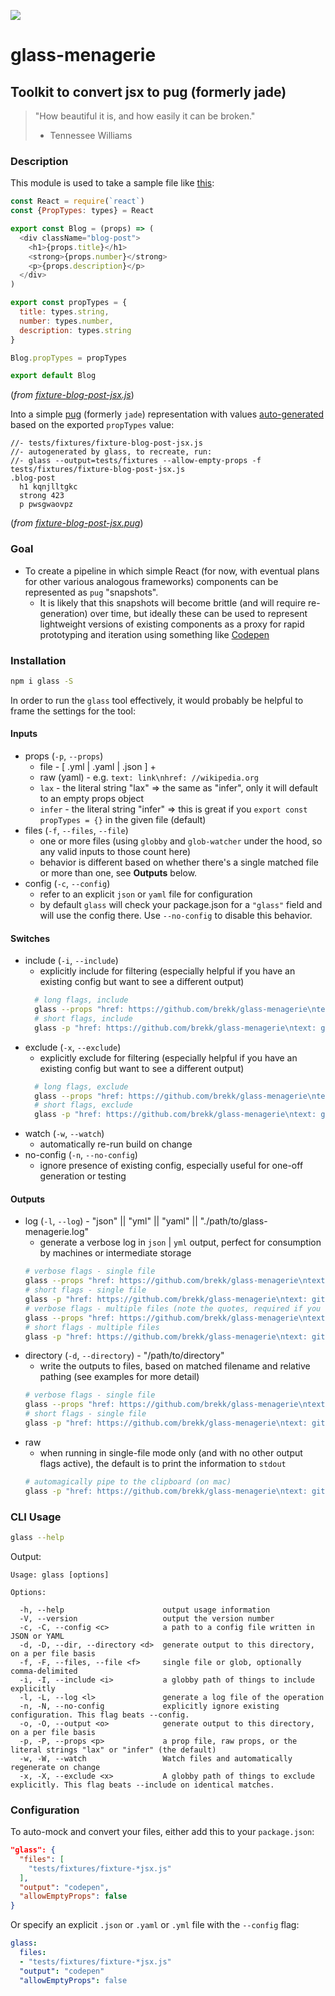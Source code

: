 ![](https://circleci.com/gh/brekk/glass-menagerie.svg?style=shield&circle-token=55f2885e65a163dee6ea47f7aa1c71c81b0d552c)

# glass-menagerie
## Toolkit to convert jsx to pug (formerly jade)
> "How beautiful it is, and how easily it can be broken."
> - Tennessee Williams

### Description

This module is used to take a sample file like [this](https://github.com/brekk/glass-menagerie/blob/master/tests/fixtures/fixture-blog-post-jsx.js):

```js
const React = require(`react`)
const {PropTypes: types} = React

export const Blog = (props) => (
  <div className="blog-post">
    <h1>{props.title}</h1>
    <strong>{props.number}</strong>
    <p>{props.description}</p>
  </div>
)

export const propTypes = {
  title: types.string,
  number: types.number,
  description: types.string
}

Blog.propTypes = propTypes

export default Blog
```
(_from [fixture-blog-post-jsx.js](https://github.com/brekk/glass-menagerie/blob/master/tests/fixtures/fixture-blog-post-jsx.js)_)

Into a simple [pug](https://pugjs.org/api/getting-started.html) (formerly `jade`) representation with values [auto-generated](https://github.com/brekk/glass-menagerie/blob/master/src/proptypes.js#L150-L172) based on the exported `propTypes` value:

```jade
//- tests/fixtures/fixture-blog-post-jsx.js
//- autogenerated by glass, to recreate, run:
//- glass --output=tests/fixtures --allow-empty-props -f tests/fixtures/fixture-blog-post-jsx.js
.blog-post
  h1 kqnjlltgkc
  strong 423
  p pwsgwaovpz
```
(_from [fixture-blog-post-jsx.pug](https://github.com/brekk/glass-menagerie/blob/master/tests/fixtures/fixture-blog-post-jsx.js)_)

### Goal

  * To create a pipeline in which simple React (for now, with eventual plans for other various analogous frameworks) components can be represented as `pug` "snapshots".
    - It is likely that this snapshots will become brittle (and will require re-generation) over time, but ideally these can be used to represent lightweight versions of existing components as a proxy for rapid prototyping and iteration using something like [Codepen](https://codepen.io)


### Installation
```sh
npm i glass -S
```

In order to run the `glass` tool effectively, it would probably be helpful to frame the settings for the tool:

#### Inputs
  * props (`-p`, `--props`)
    - file - [ .yml | .yaml | .json ]
      +
    - raw (yaml) - e.g. `text: link\nhref: //wikipedia.org`
    - `lax` - the literal string "lax" => the same as "infer", only it will default to an empty props object
    - `infer` - the literal string "infer" => this is great if you `export const propTypes = {}` in the given file (default)
  * files (`-f`, `--files`, `--file`)
    - one or more files (using `globby` and `glob-watcher` under the hood, so any valid inputs to those count here)
    - behavior is different based on whether there's a single matched file or more than one, see **Outputs** below.
  * config (`-c`, `--config`)
    - refer to an explicit `json` or `yaml` file for configuration
    - by default `glass` will check your package.json for a `"glass"` field and will use the config there. Use `--no-config` to disable this behavior.

#### Switches
  * include (`-i`, `--include`)
    - explicitly include for filtering (especially helpful if you have an existing config but want to see a different output)
    ```sh
      # long flags, include
      glass --props "href: https://github.com/brekk/glass-menagerie\ntext: github" --files "./tests/fixtures/fixture-*,!*.pug" --include "*cool-stuff.pug"
      # short flags, include
      glass -p "href: https://github.com/brekk/glass-menagerie\ntext: github" -f "./tests/fixtures/fixture-*,!*.pug" -i "*cool-stuff.pug"
      ```
  * exclude (`-x`, `--exclude`)
    - explicitly exclude for filtering (especially helpful if you have an existing config but want to see a different output)
    ```sh
      # long flags, exclude
      glass --props "href: https://github.com/brekk/glass-menagerie\ntext: github" --files "./tests/fixtures/fixture-*,!*.pug" -exclude "*cool-stuff.pug"
      # short flags, exclude
      glass -p "href: https://github.com/brekk/glass-menagerie\ntext: github" -f "./tests/fixtures/fixture-*,!*.pug" -x "*cool-stuff.pug"
      ```
  * watch (`-w`, `--watch`)
    - automatically re-run build on change
  * no-config (`-n`, `--no-config`)
    - ignore presence of existing config, especially useful for one-off generation or testing

#### Outputs
  * log (`-l`, `--log`) - "json" || "yml" || "yaml" || "./path/to/glass-menagerie.log"
    - generate a verbose log in `json` | `yml` output, perfect for consumption by machines or intermediate storage
    ```sh
    # verbose flags - single file
    glass --props "href: https://github.com/brekk/glass-menagerie\ntext: github" --file ./tests/fixtures/fixture-blog-post-jsx.js --log yml
    # short flags - single file
    glass -p "href: https://github.com/brekk/glass-menagerie\ntext: github" -f ./tests/fixtures/fixture-blog-post-jsx.js -l json
    # verbose flags - multiple files (note the quotes, required if you wanna get fancy)
    glass --props "href: https://github.com/brekk/glass-menagerie\ntext: github" --files "./tests/fixtures/fixture-*,!*.pug" --log yaml
    # short flags - multiple files
    glass -p "href: https://github.com/brekk/glass-menagerie\ntext: github" -f "./tests/fixtures/fixture-*,!*.pug" -l yaml
    ```
  * directory (`-d`, `--directory`) - "/path/to/directory"
    - write the outputs to files, based on matched filename and relative pathing (see examples for more detail)
    ```sh
    # verbose flags - single file
    glass --props "href: https://github.com/brekk/glass-menagerie\ntext: github" --file ./tests/fixtures/fixture-blog-post-jsx.js --directory ./tests/fixtures
    # short flags - single file
    glass -p "href: https://github.com/brekk/glass-menagerie\ntext: github" -f ./tests/fixtures/fixture-blog-post-jsx.js -d ./tests/fixtures
    ```
  * raw
    - when running in single-file mode only (and with no other output flags active), the default is to print the information to `stdout`
    ```sh
    # automagically pipe to the clipboard (on mac)
    glass -p "href: https://github.com/brekk/glass-menagerie\ntext: github" -f ./tests/fixtures/fixture-blog-post-jsx.js | pbcopy
    ```

### CLI Usage

```sh
glass --help
```
Output:
```
Usage: glass [options]

Options:

  -h, --help                      output usage information
  -V, --version                   output the version number
  -c, -C, --config <c>            a path to a config file written in JSON or YAML
  -d, -D, --dir, --directory <d>  generate output to this directory, on a per file basis
  -f, -F, --files, --file <f>     single file or glob, optionally comma-delimited
  -i, -I, --include <i>           a globby path of things to include explicitly
  -l, -L, --log <l>               generate a log file of the operation
  -n, -N, --no-config             explicitly ignore existing configuration. This flag beats --config.
  -o, -O, --output <o>            generate output to this directory, on a per file basis
  -p, -P, --props <p>             a prop file, raw props, or the literal strings "lax" or "infer" (the default)
  -w, -W, --watch                 Watch files and automatically regenerate on change
  -x, -X, --exclude <x>           A globby path of things to exclude explicitly. This flag beats --include on identical matches.
```

### Configuration

To auto-mock and convert your files, either add this to your `package.json`:

```json
"glass": {
  "files": [
    "tests/fixtures/fixture-*jsx.js"
  ],
  "output": "codepen",
  "allowEmptyProps": false
}
```

Or specify an explicit `.json` or `.yaml` or `.yml` file with the `--config` flag:

```yaml
glass:
  files:
  - "tests/fixtures/fixture-*jsx.js"
  "output": "codepen"
  "allowEmptyProps": false
```
